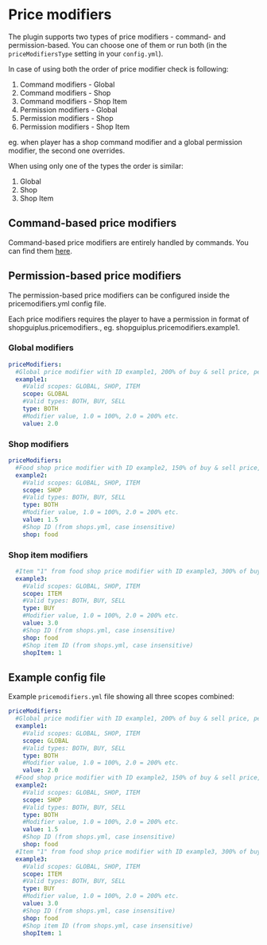 # Price modifiers

The plugin supports two types of price modifiers - command- and permission-based. You can choose one of them or run
both (in the `priceModifiersType` setting in your `config.yml`).

In case of using both the order of price modifier check is following:

1. Command modifiers - Global
1. Command modifiers - Shop
1. Command modifiers - Shop Item
1. Permission modifiers - Global
1. Permission modifiers - Shop
1. Permission modifiers - Shop Item

eg. when player has a shop command modifier and a global permission modifier, the second one overrides.

When using only one of the types the order is similar:

1. Global
1. Shop
1. Shop Item

## Command-based price modifiers

Command-based price modifiers are entirely handled by commands. You can find them [here](shopgui/commands-permissions).

## Permission-based price modifiers

The permission-based price modifiers can be configured inside the pricemodifiers.yml config file.

Each price modifiers requires the player to have a permission in format of
shopguiplus.pricemodifiers.<PRICE MODIFIER ID>, eg. shopguiplus.pricemodifiers.example1.

### Global modifiers

```yaml
priceModifiers:
  #Global price modifier with ID example1, 200% of buy & sell price, permission: shopguiplus.pricemodifiers.example1
  example1:
    #Valid scopes: GLOBAL, SHOP, ITEM
    scope: GLOBAL
    #Valid types: BOTH, BUY, SELL
    type: BOTH
    #Modifier value, 1.0 = 100%, 2.0 = 200% etc.
    value: 2.0
```

### Shop modifiers

```yaml
priceModifiers:
  #Food shop price modifier with ID example2, 150% of buy & sell price, permission: shopguiplus.pricemodifiers.example2
  example2:
    #Valid scopes: GLOBAL, SHOP, ITEM
    scope: SHOP
    #Valid types: BOTH, BUY, SELL
    type: BOTH
    #Modifier value, 1.0 = 100%, 2.0 = 200% etc.
    value: 1.5
    #Shop ID (from shops.yml, case insensitive)
    shop: food
```

### Shop item modifiers

```yaml
  #Item "1" from food shop price modifier with ID example3, 300% of buy price, permission: shopguiplus.pricemodifiers.example3
  example3:
    #Valid scopes: GLOBAL, SHOP, ITEM
    scope: ITEM
    #Valid types: BOTH, BUY, SELL
    type: BUY
    #Modifier value, 1.0 = 100%, 2.0 = 200% etc.
    value: 3.0
    #Shop ID (from shops.yml, case insensitive)
    shop: food
    #Shop item ID (from shops.yml, case insensitive)
    shopItem: 1
```

## Example config file

Example `pricemodifiers.yml` file showing all three scopes combined:

```yaml
priceModifiers:
  #Global price modifier with ID example1, 200% of buy & sell price, permission: shopguiplus.pricemodifiers.example1
  example1:
    #Valid scopes: GLOBAL, SHOP, ITEM
    scope: GLOBAL
    #Valid types: BOTH, BUY, SELL
    type: BOTH
    #Modifier value, 1.0 = 100%, 2.0 = 200% etc.
    value: 2.0
  #Food shop price modifier with ID example2, 150% of buy & sell price, permission: shopguiplus.pricemodifiers.example2
  example2:
    #Valid scopes: GLOBAL, SHOP, ITEM
    scope: SHOP
    #Valid types: BOTH, BUY, SELL
    type: BOTH
    #Modifier value, 1.0 = 100%, 2.0 = 200% etc.
    value: 1.5
    #Shop ID (from shops.yml, case insensitive)
    shop: food
  #Item "1" from food shop price modifier with ID example3, 300% of buy price, permission: shopguiplus.pricemodifiers.example3
  example3:
    #Valid scopes: GLOBAL, SHOP, ITEM
    scope: ITEM
    #Valid types: BOTH, BUY, SELL
    type: BUY
    #Modifier value, 1.0 = 100%, 2.0 = 200% etc.
    value: 3.0
    #Shop ID (from shops.yml, case insensitive)
    shop: food
    #Shop item ID (from shops.yml, case insensitive)
    shopItem: 1
```